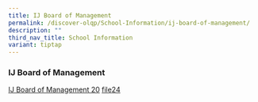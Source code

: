 ```yaml
---
title: IJ Board of Management
permalink: /discover-olqp/School-Information/ij-board-of-management/
description: ""
third_nav_title: School Information
variant: tiptap
---
```

<h3>IJ Board of Management</h3>
<p><a href="/files/IJBOM/ij_bom_members_photo_chart_20240102.pdf" rel="noopener noreferrer nofollow" target="_blank">IJ Board of Management 20</a>
<a href="/files/IJBOM/IJ_BOM_Members_Photo_Chart.pdf" rel="noopener nofollow" target="_blank">file</a><a href="/files/IJBOM/ij_bom_members_photo_chart_20240102.pdf" rel="noopener noreferrer nofollow" target="_blank">24</a>
</p>